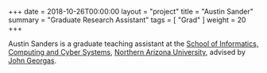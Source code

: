 +++
date = 2018-10-26T00:00:00
layout = "project"
title = "Austin Sander"
summary = "Graduate Research Assistant"
tags = [ "Grad" ]
weight = 20
+++

Austin Sanders is a graduate teaching assistant at the [School of
Informatics, Computing and Cyber Systems](https://nau.edu/siccs),
[Northern Arizona University](https://nau.edu), advised by [John
Georgas](https://www.cefns.nau.edu/~jg455/).